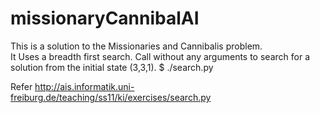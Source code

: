 # missionaryCannibalAI
  This is a solution to the Missionaries and Cannibalis problem.   
  It Uses a breadth first search. 
  Call without any arguments to search for a solution from the initial state (3,3,1).
  $ ./search.py    
  
Refer http://ais.informatik.uni-freiburg.de/teaching/ss11/ki/exercises/search.py
